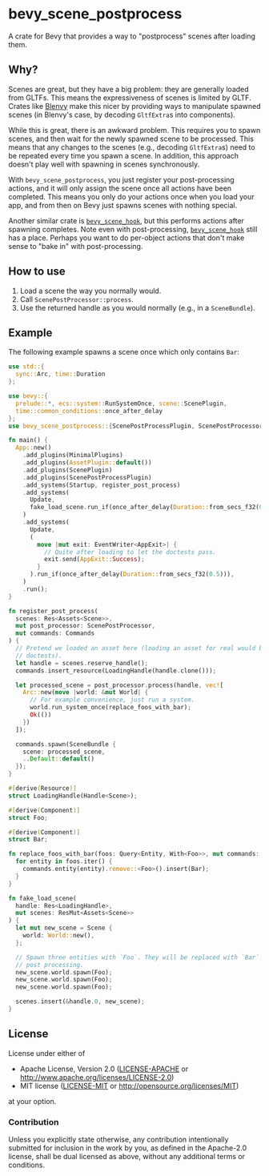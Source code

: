# bevy_scene_postprocess

A crate for Bevy that provides a way to "postprocess" scenes after loading them.

## Why?

Scenes are great, but they have a big problem: they are generally loaded from
GLTFs. This means the expressiveness of scenes is limited by GLTF. Crates like
[Blenvy](https://github.com/kaosat-dev/Blenvy) make this nicer by providing ways
to manipulate spawned scenes (in Blenvy's case, by decoding `GltfExtra`s into
components).

While this is great, there is an awkward problem. This requires you to spawn
scenes, and then wait for the newly spawned scene to be processed. This means
that any changes to the scenes (e.g., decoding `GltfExtra`s) need to be repeated
every time you spawn a scene. In addition, this approach doesn't play well with
spawning in scenes synchronously.

With `bevy_scene_postprocess`, you just register your post-processing actions,
and it will only assign the scene once all actions have been completed. This
means you only do your actions once when you load your app, and from then on
Bevy just spawns scenes with nothing special.

Another similar crate is
[`bevy_scene_hook`](https://github.com/nicopap/bevy-scene-hook), but this
performs actions after spawning completes. Note even with post-processing,
[`bevy_scene_hook`](https://github.com/nicopap/bevy-scene-hook) still has a
place. Perhaps you want to do per-object actions that don't make sense to "bake
in" with post-processing.

## How to use

1) Load a scene the way you normally would.
2) Call `ScenePostProcessor::process`.
3) Use the returned handle as you would normally (e.g., in a `SceneBundle`).

## Example

The following example spawns a scene once which only contains `Bar`:

```rust
use std::{
  sync::Arc, time::Duration
};

use bevy::{
  prelude::*, ecs::system::RunSystemOnce, scene::ScenePlugin,
  time::common_conditions::once_after_delay
};
use bevy_scene_postprocess::{ScenePostProcessPlugin, ScenePostProcessor};

fn main() {
  App::new()
    .add_plugins(MinimalPlugins)
    .add_plugins(AssetPlugin::default())
    .add_plugins(ScenePlugin)
    .add_plugins(ScenePostProcessPlugin)
    .add_systems(Startup, register_post_process)
    .add_systems(
      Update,
      fake_load_scene.run_if(once_after_delay(Duration::from_secs_f32(0.1))),
    )
    .add_systems(
      Update,
      (
        move |mut exit: EventWriter<AppExit>| {
          // Quite after loading to let the doctests pass.
          exit.send(AppExit::Success);
        }
      ).run_if(once_after_delay(Duration::from_secs_f32(0.5))),
    )
    .run();
}

fn register_post_process(
  scenes: Res<Assets<Scene>>,
  mut post_processor: ScenePostProcessor,
  mut commands: Commands
) {
  // Pretend we loaded an asset here (loading an asset for real would break
  // doctests).
  let handle = scenes.reserve_handle();
  commands.insert_resource(LoadingHandle(handle.clone()));

  let processed_scene = post_processor.process(handle, vec![
    Arc::new(move |world: &mut World| {
      // For example convenience, just run a system.
      world.run_system_once(replace_foos_with_bar);
      Ok(())
    })
  ]);

  commands.spawn(SceneBundle {
    scene: processed_scene,
    ..Default::default()
  });
}

#[derive(Resource)]
struct LoadingHandle(Handle<Scene>);

#[derive(Component)]
struct Foo;

#[derive(Component)]
struct Bar;

fn replace_foos_with_bar(foos: Query<Entity, With<Foo>>, mut commands: Commands) {
  for entity in foos.iter() {
    commands.entity(entity).remove::<Foo>().insert(Bar);
  }
}

fn fake_load_scene(
  handle: Res<LoadingHandle>,
  mut scenes: ResMut<Assets<Scene>>
) {
  let mut new_scene = Scene {
    world: World::new(),
  };

  // Spawn three entities with `Foo`. They will be replaced with `Bar` by the
  // post processing.
  new_scene.world.spawn(Foo);
  new_scene.world.spawn(Foo);
  new_scene.world.spawn(Foo);

  scenes.insert(&handle.0, new_scene);
}
```

## License

License under either of

* Apache License, Version 2.0 ([LICENSE-APACHE](LICENSE-APACHE) or <http://www.apache.org/licenses/LICENSE-2.0>)
* MIT license ([LICENSE-MIT](LICENSE-MIT) or <http://opensource.org/licenses/MIT>)

at your option.

### Contribution

Unless you explicitly state otherwise, any contribution intentionally submitted
for inclusion in the work by you, as defined in the Apache-2.0 license, shall
be dual licensed as above, without any additional terms or conditions.
